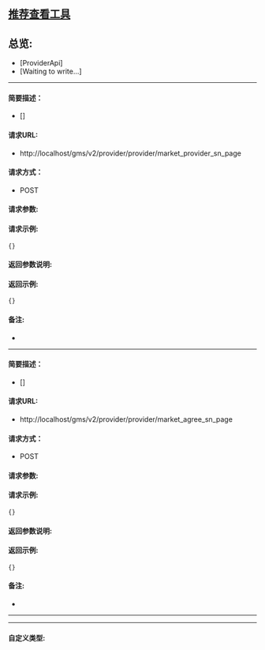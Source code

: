 

## [推荐查看工具](https://www.iminho.me/)

## 总览:
- [ProviderApi]
- [Waiting to write...]

--------------------

#### 简要描述：

- []

#### 请求URL:

- http://localhost/gms/v2/provider/provider/market_provider_sn_page

#### 请求方式：

- POST

#### 请求参数:


#### 请求示例:
```
{}
```

#### 返回参数说明:


#### 返回示例:
	
```
{}
```

#### 备注:

- 

--------------------

#### 简要描述：

- []

#### 请求URL:

- http://localhost/gms/v2/provider/provider/market_agree_sn_page

#### 请求方式：

- POST

#### 请求参数:


#### 请求示例:
```
{}
```

#### 返回参数说明:


#### 返回示例:
	
```
{}
```

#### 备注:

- 
	

--------------------
--------------------

#### 自定义类型:


